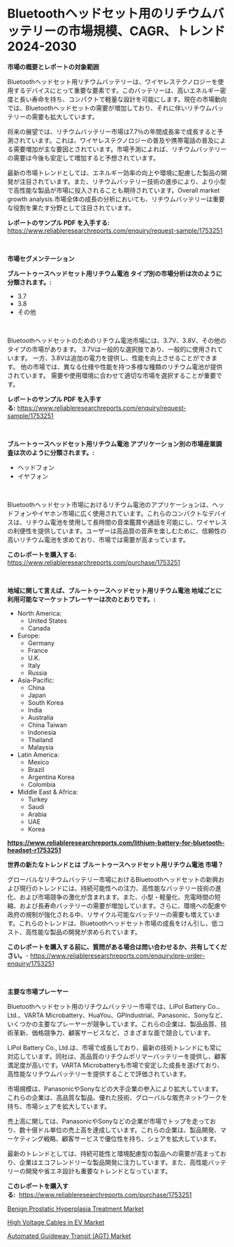 <p><h1>Bluetoothヘッドセット用のリチウムバッテリーの市場規模、CAGR、トレンド 2024-2030</h1></p><p><strong>市場の概要とレポートの対象範囲</strong></p>
<p><p>Bluetoothヘッドセット用リチウムバッテリーは、ワイヤレステクノロジーを使用するデバイスにとって重要な要素です。このバッテリーは、高いエネルギー密度と長い寿命を持ち、コンパクトで軽量な設計を可能にします。現在の市場動向では、Bluetoothヘッドセットの需要が増加しており、それに伴いリチウムバッテリーの需要も拡大しています。</p><p>将来の展望では、リチウムバッテリー市場は7.7％の年間成長率で成長すると予測されています。これは、ワイヤレステクノロジーの普及や携帯電話の普及による需要増加が主な要因とされています。市場予測によれば、リチウムバッテリーの需要は今後も安定して増加すると予想されています。</p><p>最新の市場トレンドとしては、エネルギー効率の向上や環境に配慮した製品の開発が注目されています。また、リチウムバッテリー技術の進歩により、より小型で高性能な製品が市場に投入されることも期待されています。Overall market growth analysis.市場全体の成長の分析においても、リチウムバッテリーは重要な役割を果たす分野として注目されています。</p></p>
<p><strong>レポートのサンプル PDF を入手する:</strong> <a href="https://www.reliableresearchreports.com/enquiry/request-sample/1753251">https://www.reliableresearchreports.com/enquiry/request-sample/1753251</a></p>
<p>&nbsp;</p>
<p><strong>市場セグメンテーション</strong></p>
<p><strong>ブルートゥースヘッドセット用リチウム電池 タイプ別の市場分析は次のように分類されます。:</strong></p>
<p><ul><li>3.7</li><li>3.8</li><li>その他</li></ul></p>
<p>&nbsp;</p>
<p><p>Bluetoothヘッドセットのためのリチウム電池市場には、3.7V、3.8V、その他のタイプの市場があります。 3.7Vは一般的な選択肢であり、一般的に使用されています。 一方、3.8Vは追加の電力を提供し、性能を向上させることができます。 他の市場では、異なる仕様や性能を持つ多様な種類のリチウム電池が提供されています。 需要や使用環境に合わせて適切な市場を選択することが重要です。</p></p>
<p><strong>レポートのサンプル PDF を入手する:</strong>&nbsp;<a href="https://www.reliableresearchreports.com/enquiry/request-sample/1753251">https://www.reliableresearchreports.com/enquiry/request-sample/1753251</a></p>
<p>&nbsp;</p>
<p><strong> ブルートゥースヘッドセット用リチウム電池 アプリケーション別の市場産業調査は次のように分類されます。:</strong></p>
<p><ul><li>ヘッドフォン</li><li>イヤフォン</li></ul></p>
<p>&nbsp;</p>
<p><p>Bluetoothヘッドセット市場におけるリチウム電池のアプリケーションは、ヘッドフォンやイヤホン市場に広く使用されています。これらのコンパクトなデバイスは、リチウム電池を使用して長時間の音楽鑑賞や通話を可能にし、ワイヤレスの利便性を提供しています。ユーザーは高品質の音声を楽しむために、信頼性の高いリチウム電池を求めており、市場では需要が高まっています。</p></p>
<p><strong>このレポートを購入する:</strong>&nbsp; <a href="https://www.reliableresearchreports.com/purchase/1753251">https://www.reliableresearchreports.com/purchase/1753251</a></p>
<p>&nbsp;</p>
<p><strong>地域に関して言えば、ブルートゥースヘッドセット用リチウム電池 地域ごとに利用可能なマーケットプレーヤーは次のとおりです。:</strong></p>
<p><ul>
    <li>
        North America:
        <ul>
            <li>United States</li>
            <li>Canada</li>
        </ul>
    </li>
    <li>
        Europe:
        <ul>
            <li>Germany</li>
            <li>France</li>
            <li>U.K.</li>
            <li>Italy</li>
            <li>Russia</li>
        </ul>
    </li>
    <li>
        Asia-Pacific:
        <ul>
            <li>China</li>
            <li>Japan</li>
            <li>South Korea</li>
            <li>India</li>
            <li>Australia</li>
            <li>China Taiwan</li>
            <li>Indonesia</li>
            <li>Thailand</li>
            <li>Malaysia</li>
        </ul>
    </li>
    <li>
        Latin America:
        <ul>
            <li>Mexico</li>
            <li>Brazil</li>
            <li>Argentina Korea</li>
            <li>Colombia</li>
        </ul>
    </li>
    <li>
        Middle East & Africa:
        <ul>
            <li>Turkey</li>
            <li>Saudi</li>
            <li>Arabia</li>
            <li>UAE</li>
            <li>Korea</li>
        </ul>
    </li>
    </ul></p>
<p><strong><a href="https://www.reliableresearchreports.com/lithium-battery-for-bluetooth-headset-r1753251">https://www.reliableresearchreports.com/lithium-battery-for-bluetooth-headset-r1753251</a></strong>&nbsp;</p>
<p><strong>世界の新たなトレンドとは ブルートゥースヘッドセット用リチウム電池 市場？</strong></p>
<p><p>グローバルなリチウムバッテリー市場におけるBluetoothヘッドセットの新興および現行のトレンドには、持続可能性への注力、高性能なバッテリー技術の進化、および市場競争の激化が含まれます。また、小型・軽量化、充電時間の短縮、および長寿命バッテリーの需要が増加しています。さらに、環境への配慮や政府の規制が強化される中、リサイクル可能なバッテリーの需要も増えています。これらのトレンドは、Bluetoothヘッドセット市場の成長をけん引し、低コスト、高性能な製品の開発が求められています。</p></p>
<p><strong>このレポートを購入する前に、質問がある場合は問い合わせるか、共有してください。</strong>- <a href="https://www.reliableresearchreports.com/enquiry/pre-order-enquiry/1753251">https://www.reliableresearchreports.com/enquiry/pre-order-enquiry/1753251</a></p>
<p>&nbsp;</p>
<p><strong>主要な市場プレーヤー</strong></p>
<p><p>Bluetoothヘッドセット用のリチウムバッテリー市場では、LiPol Battery Co.、Ltd.、VARTA Microbattery、HuaYou、GPIndustrial、Panasonic、Sonyなど、いくつかの主要なプレーヤーが競争しています。これらの企業は、製品品質、技術革新、価格競争力、顧客サービスなど、さまざまな面で競合しています。</p><p>LiPol Battery Co., Ltd.は、市場で成長しており、最新の技術トレンドにも常に対応しています。同社は、高品質のリチウムポリマーバッテリーを提供し、顧客満足度が高いです。VARTA Microbatteryも市場で安定した成長を遂げており、高性能なリチウムバッテリーを提供することで評価されています。</p><p>市場規模は、PanasonicやSonyなどの大手企業の参入により拡大しています。これらの企業は、高品質な製品、優れた技術、グローバルな販売ネットワークを持ち、市場シェアを拡大しています。</p><p>売上高に関しては、PanasonicやSonyなどの企業が市場でトップを走っており、数十億ドル単位の売上高を達成しています。これらの企業は、製品開発、マーケティング戦略、顧客サービスで優位性を持ち、シェアを拡大しています。</p><p>最新のトレンドとしては、持続可能性と環境配慮型の製品への需要が高まっており、企業はエコフレンドリーな製品開発に注力しています。また、高性能バッテリーの開発や省エネ設計も重要なトレンドとなっています。</p></p>
<p><strong>このレポートを購入する:</strong>&nbsp;&nbsp;<a href="https://www.reliableresearchreports.com/purchase/1753251">https://www.reliableresearchreports.com/purchase/1753251</a></p>
<p><p><a href="https://github.com/JameTravis/Market-Research-Report-List-4/blob/main/benign-prostatic-hyperplasia-treatment-market.md">Benign Prostatic Hyperplasia Treatment Market</a></p><p><a href="https://www.linkedin.com/pulse/high-voltage-cables-ev-market-size-examines-its-scope-primary-4s0me?trackingId=uvgSBVSEZP%2BeiVCMpmlvHw%3D%3D">High Voltage Cables in EV Market</a></p><p><a href="https://www.linkedin.com/pulse/automated-guideway-transit-agt-market-comprehensive-report-fi59e?trackingId=clYr1MktrzW%2FRZuyB%2BhGog%3D%3D">Automated Guideway Transit (AGT) Market</a></p></p>